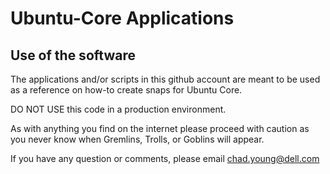 # Ubuntu-Core Applications

## Use of the software 

The applications and/or scripts in this github account are meant to be used as a reference on how-to create snaps for Ubuntu Core.  

DO NOT USE this code in a production environment.  

As with anything you find on the internet please proceed with caution as you never know when Gremlins, Trolls, or Goblins will appear.  

If you have any question or comments, please email chad.young@dell.com
